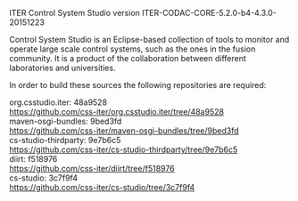 ITER Control System Studio version ITER-CODAC-CORE-5.2.0-b4-4.3.0-20151223

Control System Studio is an Eclipse-based collection of tools
to monitor and operate large scale control systems, such as the
ones in the fusion community. It is a product of the collaboration
between different laboratories and universities.

In order to build these sources the following repositories are required:

org.csstudio.iter: 48a9528  
<https://github.com/css-iter/org.csstudio.iter/tree/48a9528>  
maven-osgi-bundles: 9bed3fd  
<https://github.com/css-iter/maven-osgi-bundles/tree/9bed3fd>  
cs-studio-thirdparty: 9e7b6c5  
<https://github.com/css-iter/cs-studio-thirdparty/tree/9e7b6c5>  
diirt: f518976  
<https://github.com/css-iter/diirt/tree/f518976>  
cs-studio: 3c7f9f4  
<https://github.com/css-iter/cs-studio/tree/3c7f9f4>  
